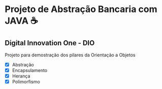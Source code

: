 # Projeto de Abstração Bancaria com JAVA :coffee:

## Digital Innovation One - DIO

Projeto para demostração dos pilares da Orientação a Objetos

* [X]  Abstração
* [X]  Encapsulamento
* [X]  Herança
* [X]  Polimorfismo
